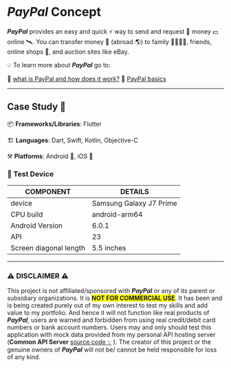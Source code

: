 # *PayPal* Concept 



***PayPal*** provides an easy and quick ⚡ way to send and request 📨 money 💵 online 🛰️. You can transfer money 💸 (abroad 🌎) to family 👨‍👩‍👧‍👦, friends, online shops 🛒, and auction sites like eBay.







💡 To learn more about ***PayPal*** go to:

  🔗 [what is PayPal and how does it work?](https://www.paypal.com/be/smarthelp/article/what-is-paypal-and-how-does-it-work-faq1655 "what is PayPal and how does it work?")
  🔗 [PayPal basics](https://www.paypal.com/ca/smarthelp/topic/PAYPAL_BASICS2 "basics of PayPal")





---

## Case Study 📑



  📦 **Frameworks/Libraries**: Flutter

  🏗 **Languages**: Dart, Swift, Kotlin, Objective-C

  ⚒ **Platforms**: Android 🤖, iOS 🍎





### 📱 Test Device

| COMPONENT              | DETAILS                 |
| ---------------------- | ----------------------- |
| device                 | Samsung Galaxy J7 Prime |
| CPU build              | android-arm64           |
| Android Version        | 6.0.1                   |
| API                    | 23                      |
| Screen diagonal length | 5.5 inches              |





---



### ⚠ DISCLAIMER ⚠

This project is not affiliated/sponsored with ***PayPal*** or any of its parent or subsidiary organizations. It is <span style="background-color: #FFFF00">**NOT FOR COMMERCIAL USE**</span>. It has been and is being created purely out of my own interest to test my skills and add value to my portfolio. And hence it will not function like real products of ***PayPal***, users are warned and forbidden from using real credit/debit card numbers or bank account numbers. Users may and only should test this application with mock data provided from my personal API hosting server (**Common API Server** [source code 💡](https://github.com/brownboycodes/common-api-server) ). The creator of this project or the genuine owners of ***PayPal*** will not be/ cannot be held responsible for loss of any kind.
